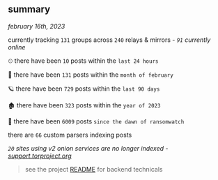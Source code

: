 
## summary
_february 16th, 2023_

currently tracking `131` groups across `240` relays & mirrors - _`91` currently online_

⏲ there have been `10` posts within the `last 24 hours`

🦈 there have been `131` posts within the `month of february`

🪐 there have been `729` posts within the `last 90 days`

🏚 there have been `323` posts within the `year of 2023`

🦕 there have been `6009` posts `since the dawn of ransomwatch`

there are `66` custom parsers indexing posts

_`20` sites using v2 onion services are no longer indexed - [support.torproject.org](https://support.torproject.org/onionservices/v2-deprecation/)_

> see the project [README](https://github.com/joshhighet/ransomwatch#ransomwatch--) for backend technicals

